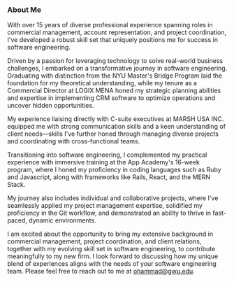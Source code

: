 ### About Me

With over 15 years of diverse professional experience spanning roles in commercial management, account representation, and project coordination, I've developed a robust skill set that uniquely positions me for success in software engineering.

Driven by a passion for leveraging technology to solve real-world business challenges, I embarked on a transformative journey in software engineering. Graduating with distinction from the NYU Master's Bridge Program laid the foundation for my theoretical understanding, while my tenure as a Commercial Director at LOGIX MENA honed my strategic planning abilities and expertise in implementing CRM software to optimize operations and uncover hidden opportunities.

My experience liaising directly with C-suite executives at MARSH USA INC. equipped me with strong communication skills and a keen understanding of client needs—skills I've further honed through managing diverse projects and coordinating with cross-functional teams.

Transitioning into software engineering, I complemented my practical experience with immersive training at the App Academy's 16-week program, where I honed my proficiency in coding languages such as Ruby and Javascript, along with frameworks like Rails, React, and the MERN Stack.

My journey also includes individual and collaborative projects, where I've seamlessly applied my project management expertise, solidified my proficiency in the Git workflow, and demonstrated an ability to thrive in fast-paced, dynamic environments.

I am excited about the opportunity to bring my extensive background in commercial management, project coordination, and client relations, together with my evolving skill set in software engineering, to contribute meaningfully to my new firm. I look forward to discussing how my unique blend of experiences aligns with the needs of your software engineering team. Please feel free to reach out to me at ohammad@gwu.edu.

<!--
**o-hammad/o-hammad** is a ✨ _special_ ✨ repository because its `README.md` (this file) appears on your GitHub profile.

Here are some ideas to get you started:

- 🔭 I’m currently working on ...
- 🌱 I’m currently learning ...
- 👯 I’m looking to collaborate on ...
- 🤔 I’m looking for help with ...
- 💬 Ask me about ...
- 📫 How to reach me: ...
- 😄 Pronouns: ...
- ⚡ Fun fact: ...
-->
